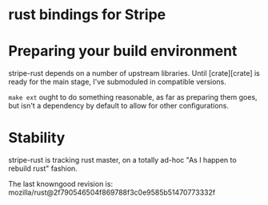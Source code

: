 rust bindings for Stripe
========================

# Preparing your build environment

stripe-rust depends on a number of upstream libraries. Until [crate][crate] is
ready for the main stage, I've submoduled in compatible versions.

`make ext` ought to do something reasonable, as far as preparing them goes, but
isn't a dependency by default to allow for other configurations.

# Stability

stripe-rust is tracking rust master, on a totally ad-hoc "As I happen to rebuild rust" fashion.

The last knowngood revision is: mozilla/rust@2f790546504f869788f3c0e9585b51470773332f
